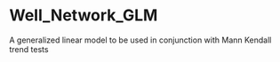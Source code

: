 # Well_Network_GLM
A generalized linear model to be used in conjunction with Mann Kendall trend tests
